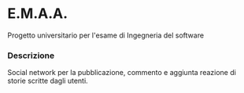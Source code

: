 # E.M.A.A.
Progetto universitario per l'esame di Ingegneria del software

### Descrizione
Social network per la pubblicazione, commento e aggiunta reazione di storie scritte dagli utenti.

